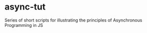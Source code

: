 # async-tut
Series of short scripts for illustrating the principles of Asynchronous Programming in JS

